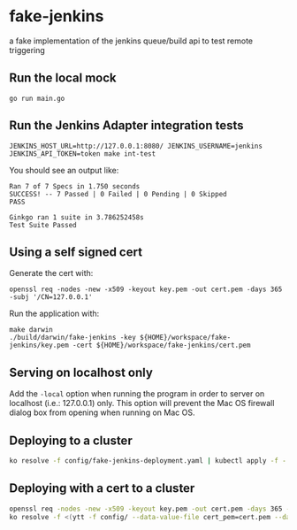 # fake-jenkins

a fake implementation of the jenkins queue/build api to test remote triggering

## Run the local mock

`go run main.go`

## Run the Jenkins Adapter integration tests

`JENKINS_HOST_URL=http://127.0.0.1:8080/ JENKINS_USERNAME=jenkins JENKINS_API_TOKEN=token make int-test`

You should see an output like:

```
Ran 7 of 7 Specs in 1.750 seconds
SUCCESS! -- 7 Passed | 0 Failed | 0 Pending | 0 Skipped
PASS

Ginkgo ran 1 suite in 3.786252458s
Test Suite Passed
```

## Using a self signed cert

Generate the cert with:

```
openssl req -nodes -new -x509 -keyout key.pem -out cert.pem -days 365 -subj '/CN=127.0.0.1'
```

Run the application with:

```
make darwin
./build/darwin/fake-jenkins -key ${HOME}/workspace/fake-jenkins/key.pem -cert ${HOME}/workspace/fake-jenkins/cert.pem
```

## Serving on localhost only

Add the `-local` option when running the program in order to server on localhost
(i.e.: 127.0.0.1) only.  This option will prevent the Mac OS firewall dialog box
from opening when running on Mac OS.

## Deploying to a cluster

```bash
ko resolve -f config/fake-jenkins-deployment.yaml | kubectl apply -f -
```

## Deploying with a cert to a cluster

```bash
openssl req -nodes -new -x509 -keyout key.pem -out cert.pem -days 365 -subj '/CN=127.0.0.1'
ko resolve -f <(ytt -f config/ --data-value-file cert_pem=cert.pem --data-value-file key_pem=key.pem) | kubectl apply -f -
```
